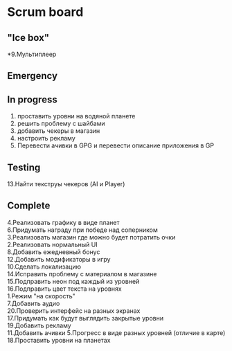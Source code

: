 # Scrum board

"Ice box"
--------------------- 
*9.Мультиплеер  


Emergency
---------------------

In progress
---------------------
1) проставить уровни на водяной планете
2) решить проблему с шайбами
3) добавить чекеры в магазин
4) настроить рекламу
5) Перевести ачивки в GPG и перевести описание приложения в GP

Testing
---------------------
13.Найти текструы чекеров (AI и Player)  

Complete
---------------------
4.Реализовать графику в виде планет  
6.Придумать награду при победе над соперником  
3.Реализовать магазин где можно будет потратить очки  
2.Реализовать нормальный UI  
8.Добавить ежедневный бонус  
12.Добавить модификаторы в игру  
10.Сделать локализацию  
14.Исправить проблему с материалом в магазине  
15.Подправить неон под каждый из уровней  
16.Подправить цвет текста на уровнях  
1.Режим "на скорость"  
7.Добавить аудио  
20.Проверить интерфейс на разных экранах  
17.Придумать как будут выглядить закрытые уровни  
19.Добавить рекламу  
11.Добавить ачивки 
5.Прогресс в виде разных уровней (отличие в карте)  
18.Проставить уровни на планетах  
